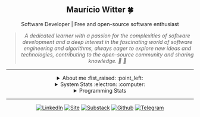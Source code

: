 
  <div align="center">
    <h2> Maurício Witter 🍀 </h2>
    <span> Software Developer | Free and open-source software enthusiast </span>
  </div>

  <div align="center">
    
  </div>
      
  <div align="center">
    <blockquote>
        <i>A dedicated learner with a passion for the complexities of software development and a deep interest in the fascinating world of software engineering and algorithms, always eager to explore new ideas and technologies, contributing to the open-source community and sharing knowledge. 🐧 🦀 </i>
    </blockquote>
  </div>

  <hr />

  <details closed align="center">
  <summary>  About me :fist_raised: :point_left: </summary>

  ---

  Hey there!! I am Maurício, aka [**@rwietter**](https://rwietterc.xyz/) :wave:

  I am a software developer from Brazil, currently living in the city of Constantina. I love functional programming to create beautiful compositions that form declarative code. Additionally, I like contributing to open-source to create tools that help everyone.

  I adopt the "**Learn in Public**" philosophy and with that, everything I learn, I share with the community. I love writing about software engineering and technology on my website [rwietter](https://rwietterc.xyz/) and [substack](https://rwietter.substack.com/) 

  I have experience with DevOps, Web Apps and Back-end APIs. My main knowledge in technologies are **Typescript**, **Node**, **Docker**, **React**, **Svelte**. I am also comfortable using **Vue**, **Golang**, **Elixir** and **Java**.

  My main abilities include designing APIs, command-line interface, applying software testing methodologies, API modeling following software design principles, and refactoring code into nice abstractions.

  Currently I have been studying Distributed Systems, concepts such as consensus, micro-services, pervasive computing, observability and open-telemetry.
      
  </details>

  <details closed>
    <summary align="center"> System Stats :electron: :computer: </summary>
    <hr />
    <div align="right">
      <img width="230" height="230" align="right" title="A Tux icon" src="https://i.imgur.com/sgOrQYi.png"/>
    </div>
    <p><strong>25/10/2023: </strong> undefined</p>
    <p><strong>OS: </strong> Arch Linux
 ● Kernel v6.5.3
</p>
    <p><strong>Shell: </strong> SH
</p>
    <p><strong>Uptime: </strong> up 1 day, 9 hours, 49 minutes
</p>
    <p><strong>Used Mem: </strong> 8,4Gi
</p>
    <p><strong>Last commit: </strong> main 12 hours ago
</p>

  </details>


  <details closed>
    <summary align="center"> Programming Stats </summary>
    <hr />
    <div align="center">
      <img width="34.5%" alt="used programming languages statistics" src="https://github-readme-stats.vercel.app/api/top-langs/?username=rwietter&langs_count=10&layout=compact&exclude_repo=dotfs,blog-posts,dotfiles-bspwm"/>
      <img width="64.5%" alt="GitHub stats" src="https://github-readme-stats.vercel.app/api/wakatime?username=rwietter&layout=compact&langs_count=8"/>
      <img width="100%" height="100%" alt="GitHub stats" src="https://github-readme-streak-stats.herokuapp.com/?user=rwietter&theme=default&hide_border=false"/>
      <img width="100%" height="100%" alt="GitHub stats" src="https://github-readme-stats.vercel.app/api?username=rwietter&show_icons=true&count_private=true&hide_border=true"/>
    </div>

  </details>

  <hr />

  <div align="center">

  [![LinkedIn](https://img.shields.io/badge/linkedin-%230077B5.svg?style=for-the-badge&logo=linkedin&logoColor=white)](https://www.linkedin.com/in/rwietter/)
  [![Site](https://img.shields.io/badge/-Site-000?style=for-the-badge&logo=medium&logoColor=fff)](https://rwietterc.xyz)
  [![Substack](https://img.shields.io/badge/-Substack-fff?style=for-the-badge&logo=substack&logoColor=orange)](https://rwietter.substack.com)
  [![Github](https://img.shields.io/badge/github-%23181717.svg?style=for-the-badge&logo=github&logoColor=white)](https://github.com/rwietter)
  [![Telegram](https://img.shields.io/badge/-Telegram-007ACC?style=for-the-badge&logo=telegram&logoColor=white)](https://telegram.me/rwietter)

  </div>
  
